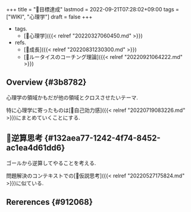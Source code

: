 +++
title = "📝目標達成"
lastmod = 2022-09-21T07:28:02+09:00
tags = ["WIKI", "心理学"]
draft = false
+++

-   tags.
    -   [🔖心理学]({{< relref "20220327060450.md" >}})
-   refs.
    -   [📝成長]({{< relref "20220831230300.md" >}})
    -   [📝ルータイスのコーチング理論]({{< relref "20220921064222.md" >}})


## Overview {#3b8782}

心理学の領域かもだが他の領域とクロスさせたいテーマ.

特に心理学に寄ったものは[📝自己効力感]({{< relref "20220719083226.md" >}})にまとめていくことにする.


## 📝逆算思考 {#132aea77-1242-4f74-8452-ac1ea4d61dd6}

ゴールから逆算してやることを考える.

問題解決のコンテキストでの[📝仮説思考]({{< relref "20220527175824.md" >}})に似ている.


## Rererences {#912068}
